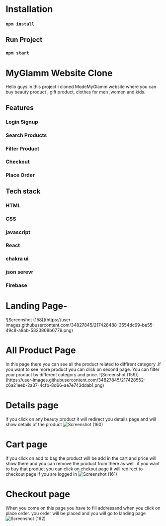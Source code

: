 # Installation
### `npm install`

## Run Project
### `npm start`

# MyGlamm Website Clone
Hello guys in this project i cloned  ModeMyGlamm website where you can buy beauty product , gift product, clothes for men ,women and kids.

<h2>Features</h1>

<h3>Login Signup</h3>
<h3>Search Products</h3>
<h3>Filter Product</h3>
<h3>Checkout</h3>
<h3>Place Order</h3>


<h2>Tech stack</h2>
<h3>HTML</h3>
<h3>CSS</h3>
<h3>javascript</h3>
<h3>React</h3>
<h3>chakra ui</h3>
<h3>json serevr</h3>
<h3>Firebase</h3>


<h1>Landing Page-</h1> 
![Screenshot (158)](https://user-images.githubusercontent.com/34827845/217428488-3554dc69-be55-49c8-a8ab-5323868b6779.png)

<h1>All Product Page</h1>
In this page there you can see all the product related to diffirent category .If you want to see more product you can click on second page. You can filter your product by different category and price.
![Screenshot (159)](https://user-images.githubusercontent.com/34827845/217428552-c6a21eeb-2a37-4cfb-8d66-ae7e743ddab1.png)


<h1>Details page</h1>

if you click on any beauty product it will redirect you details page and will show details of the product
![Screenshot (160)](https://user-images.githubusercontent.com/34827845/217428594-aec47de1-e411-4301-bdac-94d0518544c1.png)



<h1>Cart page</h1>

if you click on add to bag the product will be add in the  cart and price will show there and you can remove the product from there as well.
if you want to buy that product you can click on chekout page it will redirect to checkout page if you are logged in
![Screenshot (161)](https://user-images.githubusercontent.com/34827845/217428749-572ad402-93dc-4500-bde9-eb72b41a858c.png)




<h1>Checkout page</h1>

When you come on this page you have to fill addressand when you click on place order. you order will be placed and you will go to landing page
![Screenshot (162)](https://user-images.githubusercontent.com/34827845/217428765-22db0093-13a8-4652-a25c-8a9994c99914.png)


